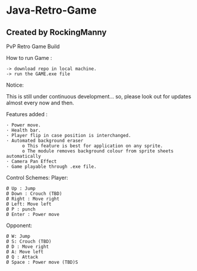 # Java-Retro-Game
## Created by RockingManny
PvP Retro Game Build

How to run Game :

    -> download repo in local machine.
    -> run the GAME.exe file

Notice:

This is still under continuous development... so, please look out for updates almost every now and then.

Features added :

    · Power move.
    · Health bar.
    · Player flip in case position is interchanged.
    · Automated background eraser
          o This feature is best for application on any sprite.
          o The module removes background colour from sprite sheets automatically
    · Camera Pan Effect
    · Game playable through .exe file.

Control Schemes: 
Player:
     
    Ø Up : Jump
    Ø Down : Crouch (TBD)
    Ø Right : Move right
    Ø Left: Move left
    Ø P : punch
    Ø Enter : Power move

Opponent:

    Ø W: Jump
    Ø S: Crouch (TBD)
    Ø D : Move right
    Ø A: Move left
    Ø Q : Attack
    Ø Space : Power move (TBD)S
